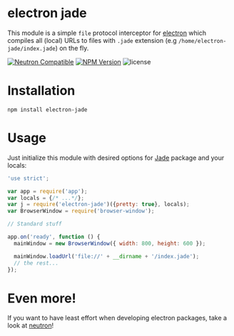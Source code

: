 # electron jade
This module is a simple `file` protocol interceptor for [electron](https://github.com/atom/electron) which compiles all (local) URLs to files with `.jade` extension (e.g `/home/electron-jade/index.jade`) on the fly.

<a href="https://github.com/yan-foto/neutron"><img alt="Neutron Compatible" src="https://img.shields.io/badge/neutron-compatible-004455.svg"></a>
<a href="https://www.npmjs.com/package/electron-jade"><img alt="NPM Version" src="https://img.shields.io/npm/v/electron-jade.svg"></a>
![license](https://img.shields.io/npm/l/electron-jade.svg)
# Installation

```
npm install electron-jade
```

# Usage
Just initialize this module with desired options for [Jade](https://www.npmjs.com/package/jade) package and your locals:

```js
'use strict';

var app = require('app');
var locals = {/* ...*/};
var j = require('electron-jade')({pretty: true}, locals);
var BrowserWindow = require('browser-window');

// Standard stuff

app.on('ready', function () {
  mainWindow = new BrowserWindow({ width: 800, height: 600 });

  mainWindow.loadUrl('file://' + __dirname + '/index.jade');
  // the rest...
});
```

# Even more!
If you want to have least effort when developing electron packages, take a look at [neutron](https://github.com/yan-foto/neutron)!
